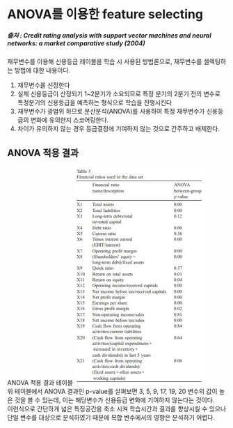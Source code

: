 # ANOVA를 이용한 feature selecting
##### 출처 : Credit rating analysis with support vector machines and neural networks: a market comparative study (2004)
재무변수를 이용해 신용등급 레이블을 학습 시 사용된 방법론으로, 재무변수를 셀렉팅하는 방법에 대한 내용이다.
1. 재무변수를 선정한다
2. 실제 신용등급이 산정되기 1~2분기가 소요되므로 특정 분기의 2분기 전의 변수로 특정분기의 신용등급을 예측하는 형식으로 학습을 진행시킨다
3. 재무변수가 광범위 하므로 분산분석(ANOVA)를 사용하여 특정 재무변수가 신용등급의 변화에 유의한지 스코어링한다.
4. 차이가 유의하지 않는 경우 등급결정에 기여하지 않는 것으로 간주하고 배제한다.

## ANOVA 적용 결과
ANOVA 적용 결과 테이블
![ANOVA 적용 결과 테이블](./image/Feature_select_use_ANOVA_1.jpg)<br>
위 테이블에서 ANOVA 결과인 p-value를 살펴보면 3, 5, 9, 17, 19, 20 변수의 값이 높은 것을 볼 수 있는데, 이는 해당변수가 신용등급 변화에 기여하지 않는다는 것이다.<br>
이런식으로 간단하게 넓은 특징공간을 축소 시켜 학습시간과 결과를 향상시킬 수 있으나 단일 변수를 대상으로 분석하였기 때문에 복합 변수에서의 영향은 분석하기 어렵다.